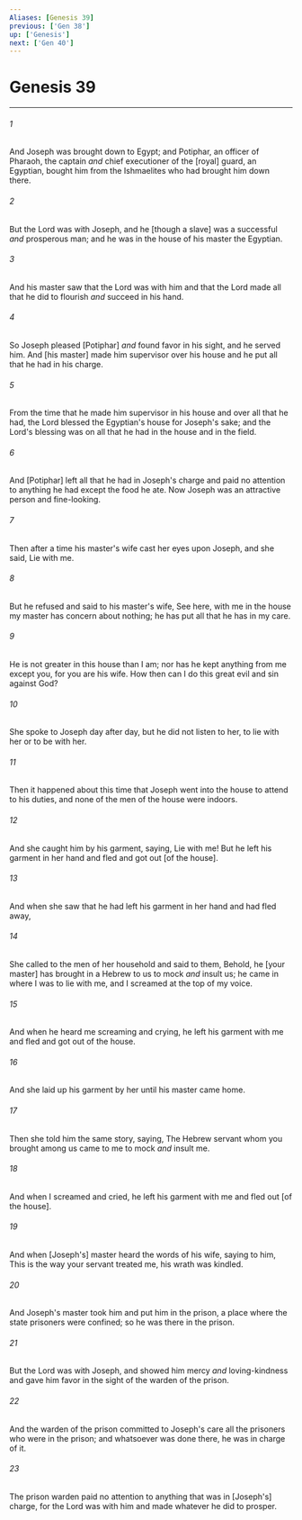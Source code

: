 ```yaml
---
Aliases: [Genesis 39]
previous: ['Gen 38']
up: ['Genesis']
next: ['Gen 40']
---
```

# Genesis 39

***














###### 1 






And Joseph was brought down to Egypt; and Potiphar, an officer of Pharaoh, the captain _and_ chief executioner of the [royal] guard, an Egyptian, bought him from the Ishmaelites who had brought him down there. 













###### 2 






But the Lord was with Joseph, and he [though a slave] was a successful _and_ prosperous man; and he was in the house of his master the Egyptian. 













###### 3 






And his master saw that the Lord was with him and that the Lord made all that he did to flourish _and_ succeed in his hand. 













###### 4 






So Joseph pleased [Potiphar] _and_ found favor in his sight, and he served him. And [his master] made him supervisor over his house and he put all that he had in his charge. 













###### 5 






From the time that he made him supervisor in his house and over all that he had, the Lord blessed the Egyptian's house for Joseph's sake; and the Lord's blessing was on all that he had in the house and in the field. 













###### 6 






And [Potiphar] left all that he had in Joseph's charge and paid no attention to anything he had except the food he ate. Now Joseph was an attractive person and fine-looking. 













###### 7 






Then after a time his master's wife cast her eyes upon Joseph, and she said, Lie with me. 













###### 8 






But he refused and said to his master's wife, See here, with me in the house my master has concern about nothing; he has put all that he has in my care. 













###### 9 






He is not greater in this house than I am; nor has he kept anything from me except you, for you are his wife. How then can I do this great evil and sin against God? 













###### 10 






She spoke to Joseph day after day, but he did not listen to her, to lie with her or to be with her. 













###### 11 






Then it happened about this time that Joseph went into the house to attend to his duties, and none of the men of the house were indoors. 













###### 12 






And she caught him by his garment, saying, Lie with me! But he left his garment in her hand and fled and got out [of the house]. 













###### 13 






And when she saw that he had left his garment in her hand and had fled away, 













###### 14 






She called to the men of her household and said to them, Behold, he [your master] has brought in a Hebrew to us to mock _and_ insult us; he came in where I was to lie with me, and I screamed at the top of my voice. 













###### 15 






And when he heard me screaming and crying, he left his garment with me and fled and got out of the house. 













###### 16 






And she laid up his garment by her until his master came home. 













###### 17 






Then she told him the same story, saying, The Hebrew servant whom you brought among us came to me to mock _and_ insult me. 













###### 18 






And when I screamed and cried, he left his garment with me and fled out [of the house]. 













###### 19 






And when [Joseph's] master heard the words of his wife, saying to him, This is the way your servant treated me, his wrath was kindled. 













###### 20 






And Joseph's master took him and put him in the prison, a place where the state prisoners were confined; so he was there in the prison. 













###### 21 






But the Lord was with Joseph, and showed him mercy _and_ loving-kindness and gave him favor in the sight of the warden of the prison. 













###### 22 






And the warden of the prison committed to Joseph's care all the prisoners who were in the prison; and whatsoever was done there, he was in charge of it. 













###### 23 






The prison warden paid no attention to anything that was in [Joseph's] charge, for the Lord was with him and made whatever he did to prosper.
